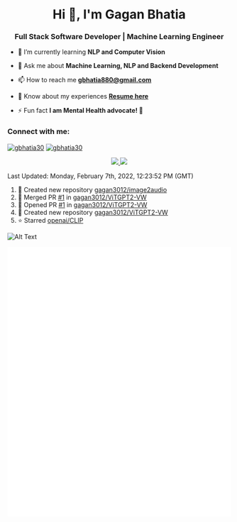 <h1 align="center">Hi 👋, I'm Gagan Bhatia</h1>
<h3 align="center">Full Stack Software Developer | Machine Learning Engineer</h3>

- 🌱 I’m currently learning **NLP and Computer Vision**

- 💬 Ask me about **Machine Learning, NLP and Backend Development**

- 📫 How to reach me **gbhatia880@gmail.com**

- 📄 Know about my experiences [**Resume here**](https://drive.google.com/file/d/1VebQQLX8_SjgyhgccZByyDmtsXevF4Zf/view?usp=sharing)

- ⚡ Fun fact **I am Mental Health advocate! 🧠**

<h3 align="left">Connect with me:</h3>
<p align="left">
<a href="https://twitter.com/gbhatia30" target="blank"><img align="center" src="https://cdn.jsdelivr.net/npm/simple-icons@3.0.1/icons/twitter.svg" alt="gbhatia30" height="30" width="40" /></a>
<a href="https://linkedin.com/in/gbhatia30" target="blank"><img align="center" src="https://cdn.jsdelivr.net/npm/simple-icons@3.0.1/icons/linkedin.svg" alt="gbhatia30" height="30" width="40" /></a>
</p>

<p align="center">
<a href="https://github-readme-stats.vercel.app/api?username=gagan3012&count_private=true&show_icons=true&include_all_commits=false&hide_border=true&hide_title=true">
  <img width="48%"  src="https://github-readme-stats.vercel.app/api?username=gagan3012&count_private=true&show_icons=true&include_all_commits=false&hide_border=true&hide_title=true" />
</a>
<a href="https://github-readme-streak-stats.herokuapp.com/?user=gagan3012&hide_border=true">
  <img width="48%"  src="https://github-readme-streak-stats.herokuapp.com/?user=gagan3012&hide_border=true" />
</a>
</p>

<!--RECENT_ACTIVITY:last_update-->
Last Updated: Monday, February 7th, 2022, 12:23:52 PM (GMT)
<!--RECENT_ACTIVITY:last_update_end-->
<!--RECENT_ACTIVITY:start-->

1. 📔 Created new repository [gagan3012/image2audio](https://github.com/gagan3012/image2audio)
2. 🎉 Merged PR [#1](https://github.com/gagan3012/ViTGPT2-VW/pull/1) in [gagan3012/ViTGPT2-VW](https://github.com/gagan3012/ViTGPT2-VW)
3. 💪 Opened PR [#1](https://github.com/gagan3012/ViTGPT2-VW/pull/1) in [gagan3012/ViTGPT2-VW](https://github.com/gagan3012/ViTGPT2-VW)
4. 📔 Created new repository [gagan3012/ViTGPT2-VW](https://github.com/gagan3012/ViTGPT2-VW)
5. ⭐ Starred [openai/CLIP](https://github.com/openai/CLIP)
<!--RECENT_ACTIVITY:end-->

![Alt Text](https://github.com/gagan3012/gagan3012/blob/output/github-contribution-grid-snake.gif)

![Metrics](https://github.com/gagan3012/gagan3012/blob/main/github-metrics.svg)
